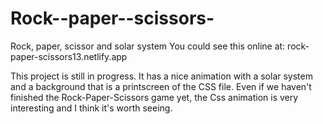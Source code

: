 # Rock--paper--scissors-
Rock, paper, scissor and solar system
You could see this online at: rock-paper-scissors13.netlify.app

This project is still in progress. It has a nice animation with a solar system and a background that is a printscreen of the CSS file. 
Even if we haven't finished the Rock-Paper-Scissors game yet, the Css animation is very interesting and I think it's worth seeing.
